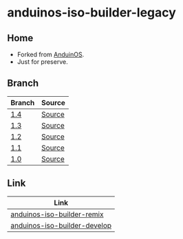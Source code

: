

# anduinos-iso-builder-legacy




## Home

* Forked from [AnduinOS](https://github.com/Anduin2017/AnduinOS).
* Just for preserve.




## Branch

| Branch | Source |
| ------ | ------ |
| [1.4](https://github.com/samwhelp/anduinos-iso-builder-legacy/tree/1.4) | [Source](https://github.com/Anduin2017/AnduinOS/tree/1.4) |
| [1.3](https://github.com/samwhelp/anduinos-iso-builder-legacy/tree/1.3) | [Source](https://github.com/Anduin2017/AnduinOS/tree/1.3) |
| [1.2](https://github.com/samwhelp/anduinos-iso-builder-legacy/tree/1.2) | [Source](https://github.com/Anduin2017/AnduinOS/tree/1.2) |
| [1.1](https://github.com/samwhelp/anduinos-iso-builder-legacy/tree/1.1) | [Source](https://github.com/Anduin2017/AnduinOS/tree/1.1) |
| [1.0](https://github.com/samwhelp/anduinos-iso-builder-legacy/tree/1.0) | [Source](https://github.com/Anduin2017/AnduinOS/tree/1.0) |




## Link

| Link |
| ---- |
| [anduinos-iso-builder-remix](https://github.com/samwhelp/anduinos-iso-builder-remix) |
| [anduinos-iso-builder-develop](https://github.com/samwhelp/anduinos-iso-builder-develop) |
